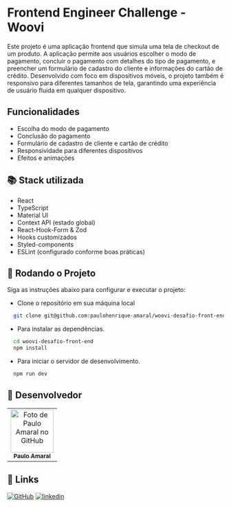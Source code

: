 # Frontend Engineer Challenge - Woovi

Este projeto é uma aplicação frontend que simula uma tela de checkout de um produto. A aplicação permite aos usuários escolher o modo de pagamento, concluir o pagamento com detalhes do tipo de pagamento, e preencher um formulário de cadastro do cliente e informações do cartão de crédito. Desenvolvido com foco em dispositivos móveis, o projeto também é responsivo para diferentes tamanhos de tela, garantindo uma experiência de usuário fluida em qualquer dispositivo.

## Funcionalidades

- Escolha do modo de pagamento
- Conclusão do pagamento
- Formulário de cadastro de cliente e cartão de crédito
- Responsividade para diferentes dispositivos
- Efeitos e animações

## :books: Stack utilizada

- React
- TypeScript
- Material UI
- Context API (estado global)
- React-Hook-Form & Zod
- Hooks customizados
- Styled-components
- ESLint (configurado conforme boas práticas)

## :rocket: Rodando o Projeto

Siga as instruções abaixo para configurar e executar o projeto:

- Clone o repositório em sua máquina local

```bash
  git clone git@github.com:paulohenrique-amaral/woovi-desafio-front-end.git
```

- Para instalar as dependências.

```bash
  cd woovi-desafio-front-end
  npm install
```

- Para iniciar o servidor de desenvolvimento.

```bash
  npm run dev
```

## :handshake: Desenvolvedor

<table>
  <tr>
    <td align="center">
      <a href="https://github.com/paulohenrique-amaral">
        <img src="https://avatars.githubusercontent.com/u/131374458?v=4" width="100px;" alt="Foto de Paulo Amaral no GitHub"/><br>
        <sub>
          <b>Paulo Amaral</b>
        </sub>
      </a>
    </td>
  </tr>
</table>

## 🔗 Links

[![GitHub](https://img.shields.io/badge/my_portfolio-000?style=for-the-badge&logo=ko-fi&logoColor=white)](https://github.com/paulohenrique-amaral)
[![linkedin](https://img.shields.io/badge/linkedin-0A66C2?style=for-the-badge&logo=linkedin&logoColor=white)](www.linkedin.com/in/paulopp-amaral)
